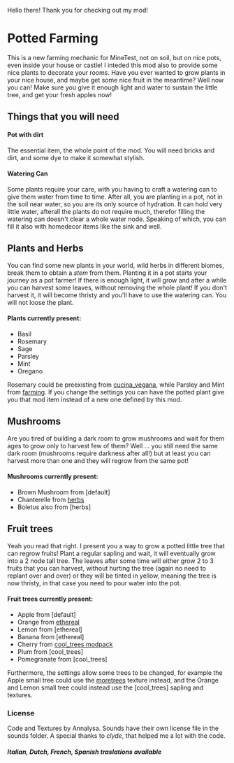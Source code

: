 Hello there! Thank you for checking out my mod!

# Potted Farming

This is a new farming mechanic for MineTest, not on soil, but on nice pots, even inside your house or castle!
I inteded this mod also to provide some nice plants to decorate your rooms.
Have you ever wanted to grow plants in your nice house, and maybe get some nice fruit in the meantime?
Well now you can! Make sure you give it enough light and water to sustain the little tree, and get your fresh apples now!

## Things that you will need

#### Pot with dirt

The essential item, the whole point of the mod. You will need bricks and dirt, and some dye to make it somewhat stylish.

#### Watering Can

Some plants require your care, with you having to craft a watering can to give them water from time to time.
After all, you are planting in a pot, not in the soil near water, so you are its only source of hydration.
It can hold very little water, afterall the plants do not require much, therefor filling the watering can doesn't clear a whole water node. Speaking of which, you can fill it also with homedecor items like the sink and well.

## Plants and Herbs

You can find some new plants in your world, wild herbs in different biomes, break them to obtain a *stem* from them.
Planting it in a pot starts your journey as a pot farmer!
If there is enough light, it will grow and after a while you can harvest some leaves, without removing the whole plant!
If you don't harvest it, it will become thristy and you'll have to use the watering can. You will not loose the plant.

#### Plants currently present:

- Basil
- Rosemary
- Sage
- Parsley
- Mint
- Oregano

Rosemary could be preexisting from [cucina_vegana](https://content.minetest.net/packages/Clyde/cucina_vegana/),
while Parsley and Mint from [farming](https://content.minetest.net/packages/TenPlus1/farming/).
If you change the settings you can have the potted plant give you that mod item instead of a new one defined by this mod.

## Mushrooms

Are you tired of building a dark room to grow mushrooms and wait for them ages to grow only to harvest few of them?
Well ... you still need the same dark room (mushrooms require darkness after all!) but at least you can harvest more than one
 and they will regrow from the same pot!

#### Mushrooms currently present:

- Brown Mushroom from [default]
- Chanterelle from [herbs](https://content.minetest.net/packages/Clyde/herbs/)
- Boletus also from [herbs]

## Fruit trees

Yeah you read that right. I present you a way to grow a potted little tree that can regrow fruits!
Plant a regular sapling and wait, it will eventually grow into a 2 node tall tree.
The leaves after some time will either grow 2 to 3 fruits that you can harvest, without hurting the tree (again no
need to replant over and over) or they will be tinted in yellow, meaning the tree is now thristy, in that case
you need to pour water into the pot.

#### Fruit trees currently present:

- Apple from [default]
- Orange from [ethereal](https://content.minetest.net/packages/TenPlus1/ethereal/)
- Lemon from [ethereal]
- Banana from [ethereal]
- Cherry from [cool_trees modpack](https://content.minetest.net/packages/runs/cool_trees/)
- Plum from [cool_trees]
- Pomegranate from [cool_trees]

Furthermore, the settings allow some trees to be changed, for example the Apple small tree could use the [moretrees](https://content.minetest.net/packages/mt-mods/moretrees/) texture instead, and the Orange and Lemon small tree could
instead use the [cool_trees] sapling and textures.

### License

Code and Textures by Annalysa.
Sounds have their own license file in the sounds folder.
A special thanks to *clyde*, that helped me a lot with the code.

##### Italian, Dutch, French, Spanish traslations available
